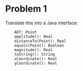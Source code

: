 # Problem 1

Translate this into a Java interface:

        ADT: Point
        amplitude(): Real
        distanceTo(Point): Real
        equals(Point): Boolean
        magnitude(): Real
        toString(): String
        xCoordinate(): Real
        yCoordinate(): Real
        
        
        
